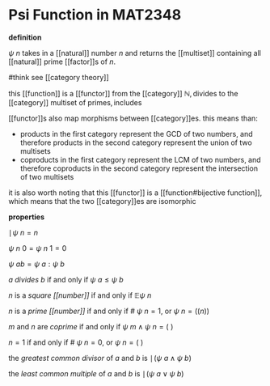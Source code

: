 # Psi Function in MAT2348

**definition**

$\psi\ n$ takes in a [[natural]] number $n$ and returns the [[multiset]] containing all [[natural]] prime [[factor]]s of $n$.

#think see [[category theory]]

this [[function]] is a [[functor]] from the [[category]] $\mathbb N, \text{divides}$ to the [[category]] $\text{multiset of primes}, \text{includes}$

[[functor]]s also map morphisms between [[category]]es. this means than:

- products in the first category represent the GCD of two numbers, and therefore products in the second category represent the union of two multisets
- coproducts in the first category represent the LCM of two numbers, and therefore coproducts in the second category represent the intersection of two multisets

it is also worth noting that this [[functor]] is a [[function#bijective function]], which means that the two [[category]]es are isomorphic

**properties**

$\mid\! \psi\ n = n$

$\psi\ n\ 0 = \psi\ n\ 1 = 0$

$\psi\ ab = \psi\ a : \psi\ b$

$a$ _divides_ $b$ if and only if $\psi\ a \le \psi\ b$

$n$ is a _square [[number]]_ if and only if $\mathbb E \psi\ n$

$n$ is a _prime [[number]]_ if and only if $\#\ \psi\ n = 1$, or $\psi\ n = ((n))$

$m$ and $n$ are _coprime_ if and only if $\psi\ m \land \psi\ n = (\ )$

$n = 1$ if and only if $\#\ \psi\ n = 0$, or $\psi\ n = (\ )$

the _greatest common divisor_ of $a$ and $b$ is $\mid\! (\psi\ a \land \psi\ b)$

the _least common multiple_ of $a$ and $b$ is $\mid\! (\psi\ a \lor \psi\ b)$
